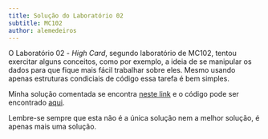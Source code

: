 ```yaml
---
title: Solução do Laboratório 02
subtitle: MC102
author: alemedeiros
---
```


O Laboratório 02 - _High Card_, segundo laboratório de MC102, tentou exercitar
alguns conceitos, como por exemplo, a ideia de se manipular os dados para que
fique mais fácil trabalhar sobre eles. Mesmo usando apenas estruturas condiciais
de código essa tarefa é bem simples.

Minha solução comentada se encontra [neste
link](/files/ta/2014s1-mc102/lab02/lab02.pdf) e o código pode ser encontrado
[aqui](/files/ta/2014s1-mc102/lab02/cards.c).

Lembre-se sempre que esta não é a única solução nem a melhor solução, é apenas
mais uma solução.
